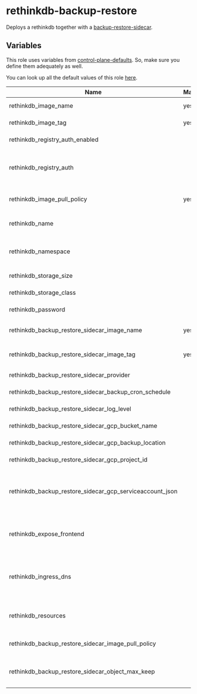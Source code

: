 # rethinkdb-backup-restore

Deploys a rethinkdb together with a [backup-restore-sidecar](https://github.com/metal-stack/backup-restore-sidecar).

## Variables

This role uses variables from [control-plane-defaults](/control-plane). So, make sure you define them adequately as well.

You can look up all the default values of this role [here](defaults/main/main.yaml).

| Name                                                     | Mandatory | Description                                                               |
| -------------------------------------------------------- | --------- | ------------------------------------------------------------------------- |
| rethinkdb_image_name                                     | yes       | Image version of the rethinkdb                                            |
| rethinkdb_image_tag                                      | yes       | Image tag of the rethinkdb                                                |
| rethinkdb_registry_auth_enabled                          |           | Enables registry authentication                                           |
| rethinkdb_registry_auth                                  |           | The dockerconfigjson content used for registry authentication             |
| rethinkdb_image_pull_policy                              | yes       | Image pull policy (defaults to IfNotPresent)                              |
| rethinkdb_name                                           |           | The name of the rethinkdb instance                                        |
| rethinkdb_namespace                                      |           | The deployment's target namespace                                         |
| rethinkdb_storage_size                                   |           | The size of the PVC                                                       |
| rethinkdb_storage_class                                  |           | The storage class of the PVC                                              |
| rethinkdb_password                                       |           | The password of the rethinkdb                                             |
| rethinkdb_backup_restore_sidecar_image_name              | yes       | Image version of the backup-restore-sidecar                               |
| rethinkdb_backup_restore_sidecar_image_tag               | yes       | Image tag of the backup-restore-sidecar                                   |
| rethinkdb_backup_restore_sidecar_provider                |           | The backup provider                                                       |
| rethinkdb_backup_restore_sidecar_backup_cron_schedule    |           | The backup cron schedule                                                  |
| rethinkdb_backup_restore_sidecar_log_level               |           | The log level of the sidecar                                              |
| rethinkdb_backup_restore_sidecar_gcp_bucket_name         |           | Bucket name of the GCP bucket                                             |
| rethinkdb_backup_restore_sidecar_gcp_backup_location     |           | Location of the GCP bucket                                                |
| rethinkdb_backup_restore_sidecar_gcp_project_id          |           | GCP project name                                                          |
| rethinkdb_backup_restore_sidecar_gcp_serviceaccount_json |           | GCP Serviceaccount JSON string (service account requires bucket access)   |
| rethinkdb_expose_frontend                                |           | Exposes the rethinkdb over ingress (only use for dev environments)        |
| rethinkdb_ingress_dns                                    |           | The virtual host to reach the rethinkdb frontend when exposed via ingress |
| rethinkdb_resources                                      |           | The kubernetes resources for the actual rethinkdb container               |
| rethinkdb_backup_restore_sidecar_image_pull_policy       |           | Image pull policy (defaults to IfNotPresent)                              |
| rethinkdb_backup_restore_sidecar_object_max_keep         |           | The number of objects to keep at the cloud provider bucket                |
